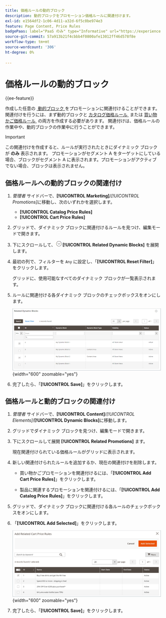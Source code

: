 ```yaml
---
title: 価格ルールの動的ブロック
description: 動的ブロックをプロモーション価格ルールに関連付けます。
exl-id: e1564df2-1c06-4d11-a32d-6f5c0be974e3
feature: Page Content, Price Rules
badgePaas: label="PaaS のみ" type="Informative" url="https://experienceleague.adobe.com/ja/docs/commerce/user-guides/product-solutions" tooltip="Adobe Commerce on Cloud プロジェクト（Adobeが管理する PaaS インフラストラクチャ）およびオンプレミスプロジェクトにのみ適用されます。"
source-git-commit: 57a913b21f4cbbb4f0800afe13012ff46d578f8e
workflow-type: tm+mt
source-wordcount: '306'
ht-degree: 0%

---
```


# 価格ルールの動的ブロック

{{ee-feature}}

作成した任意の [&#x200B; 動的ブロック &#x200B;](dynamic-blocks.md) をプロモーションに関連付けることができます。 関連付けを行うには、まず動的ブロックと [&#x200B; カタログ価格ルール &#x200B;](../merchandising-promotions/price-rules-catalog.md) または [&#x200B; 買い物かご価格ルール &#x200B;](../merchandising-promotions/price-rules-cart.md) の両方を作成する必要があります。 関連付けは、価格ルールの作業中や、動的ブロックの作業中に行うことができます。

>[!IMPORTANT]
>
>この関連付けを作成すると、ルールが実行されたときにダイナミック ブロックが **のみ** 表示されます。 プロモーションがセグメント A をターゲットにしている場合、ブロックがセグメント A に表示されます。プロモーションがアクティブでない場合、ブロックは表示されません。

## 価格ルールへの動的ブロックの関連付け

1. _管理者_ サイドバーで、**[!UICONTROL Marketing]**/_[!UICONTROL Promotions]_&#x200B;に移動し、次のいずれかを選択します。

   - **[!UICONTROL Catalog Price Rules]**
   - **[!UICONTROL Cart Price Rules]**

1. グリッドで、ダイナミック ブロックに関連付けるルールを見つけ、編集モードで開きます。

1. 下にスクロールして、![&#x200B; 展開セレクター &#x200B;](../assets/icon-display-expand.png)**[!UICONTROL Related Dynamic Blocks]** を展開します。

1. 最初の列で、フィルターを `Any` に設定し、「**[!UICONTROL Reset Filter]**」をクリックします。

   グリッドに、使用可能なすべてのダイナミック ブロックが一覧表示されます。

1. ルールに関連付ける各ダイナミック ブロックのチェックボックスをオンにします。

   ![&#x200B; 選択したダイナミック ブロックを追加する &#x200B;](./assets/price-rule-cart-related-dynamic-blocks-any.png){width="600" zoomable="yes"}

1. 完了したら、「**[!UICONTROL Save]**」をクリックします。

## 価格ルールと動的ブロックの関連付け

1. _管理者_ サイドバーで、**[!UICONTROL Content]**/_[!UICONTROL Elements]_/**[!UICONTROL Dynamic Blocks]**&#x200B;に移動します。

1. グリッドでダイナミック ブロックを見つけ、編集モードで開きます。

1. 下にスクロールして展開 **[!UICONTROL Related Promotions]** ます。

   現在関連付けられている価格ルールがグリッドに表示されます。

1. 新しい関連付けられたルールを追加するか、現在の関連付けを削除します。

   - 買い物かごプロモーションを関連付けるには、「**[!UICONTROL Add Cart Price Rules]**」をクリックします。

   - 製品に関連するプロモーションを関連付けるには、「**[!UICONTROL Add Catalog Price Rules]**」をクリックします。

1. グリッドで、ダイナミック ブロックに関連付ける各ルールのチェックボックスをオンにします。

1. 「**[!UICONTROL Add Selected]**」をクリックします。

   ![&#x200B; 選択した価格ルールの動的ブロックへの追加 &#x200B;](./assets/pb-dynamic-block-add-related-cart-price-rules.png){width="600" zoomable="yes"}

1. 完了したら、「**[!UICONTROL Save]**」をクリックします。
